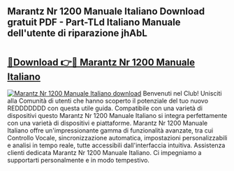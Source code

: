 ## Marantz Nr 1200 Manuale Italiano Download gratuit PDF - Part-TLd Italiano Manuale dell'utente di riparazione jhAbL

# <h2><a href="http://dffbhf5.blite.top/?on=Marantz+Nr+1200+Manuale+Italiano">🔗Download 👉🔴 Marantz Nr 1200 Manuale Italiano</a></h2>

[![Marantz Nr 1200 Manuale Italiano download](https://i.imgur.com/lujVjoI.png)](http://dffbhf5.blite.top/?on=Marantz+Nr+1200+Manuale+Italiano)
Benvenuti nel Club! Unisciti alla Comunità di utenti che hanno scoperto il potenziale del tuo nuovo REDDDDDDD con questa utile guida. Compatibile con una varietà di dispositivi questo Marantz Nr 1200 Manuale Italiano si integra perfettamente con una varietà di dispositivi e piattaforme. Marantz Nr 1200 Manuale Italiano offre un'impressionante gamma di funzionalità avanzate, tra cui Controllo Vocale, sincronizzazione automatica, impostazioni personalizzabili e analisi in tempo reale, tutte accessibili dall'interfaccia intuitiva. Assistenza clienti dedicata Marantz Nr 1200 Manuale Italiano. Ci impegniamo a supportarti personalmente e in modo tempestivo.
